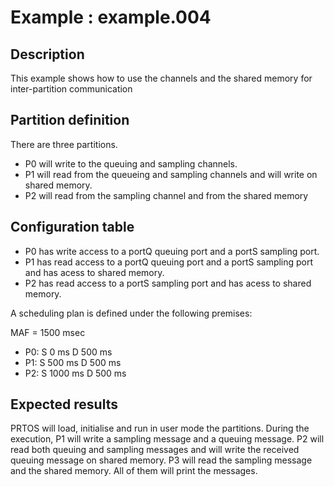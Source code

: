 # Example : example.004

## Description
This example shows how to use the channels and the shared memory for inter-partition communication

## Partition definition
There are three partitions.
- P0 will write to the queuing and sampling channels.
- P1 will read from the queueing and sampling channels and will write on shared memory.
- P2 will read from the sampling channel and from the shared memory

## Configuration table
- P0 has write access to a portQ queuing port and a portS sampling port.
- P1 has read access to a portQ queuing port and a portS sampling port and has acess to shared memory.
- P2 has read access to a portS sampling port and has acess to shared memory.

A scheduling plan is defined under the following premises:

MAF = 1500 msec 		
- P0: S    0 ms  D 500 ms  
- P1: S  500 ms  D 500 ms  
- P2: S 1000 ms  D 500 ms  

## Expected results
PRTOS will load, initialise and run in user mode the partitions. 
During the execution, P1 will write a sampling message and a queuing message.
P2 will read both queuing and sampling messages and will write the received queuing message on shared memory. 
P3 will read the sampling message and the shared memory. 
All of them will print the messages. 


